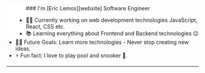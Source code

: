 <!-- <h1 align="center" style="display:none;"></h1> -->

<div>
  <img align="left" src="icon-light.svg?raw=true" height="75em" />
  ### I'm [Eric Lemos][website] Software Engineer
</div>



- 👨‍💻 Currently working on web development technologies JavaScript, React, CSS etc.
- 📚 Learning everything about Frontend and Backend technologies 😉
- 💪🏼 Future Goals: Learn more technologies - Never stop creating new ideas.
- ⚡ Fun fact: I love to play pool and snooker 🎱.

---
